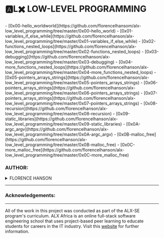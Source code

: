  <h1>🅰️L✖️ LOW-LEVEL PROGRAMMING </h1>
- [0x00-hello_worldworld](https://github.com/florencelhansom/alx-low_level_programming/tree/master/0x00-hello_world)
- [0x01-variables_if_else_while](https://github.com/florencelhanson/alx-low_level_programming/tree/master/0x01-variables_if_else_while)
- [0x02-functions_nested_loops](https://github.com/florencelhanson/alx-low_level_programming/tree/master/0x02-functions_nested_loops)
- [0x03-debugging](https://github.com/florencelhanson/alx-low_level_programming/tree/master/0x03-debugging)
- [0x04-more_functions_nested_loops](https://github.com/florencelhanson/alx-low_level_programming/tree/master/0x04-more_functions_nested_loops)
- [0x05-pointers_arrays_strings](https://github.com/florencelhanson/alx-low_level_programming/tree/master/0x05-pointers_arrays_strings)
- [0x06-pointers_arrays_strings](https://github.com/florencelhanson/alx-low_level_programming/tree/master/0x06-pointers_arrays_strings)
- [0x07-pointers_arrays_strings](https://github.com/florencelhanson/alx-low_level_programming/tree/master/0x07-pointers_arrays_strings)
- [0x08-recursion](https://github.com/florencelhanson/alx-low_level_programming/tree/master/0x08-recursion)
- [0x09-static_libraries](https://github.com/florencelhanson/alx-low_level_programming/tree/master/0x09-static_libraries)
- [0x0A-argc_argv](https://github.com/florencelhanson/alx-low_level_programming/tree/master/0x0A-argc_argv)
- [0x0B-malloc_free](https://github.com/florencelhanson/alx-low_level_programming/tree/master/0x0B-malloc_free)
- [0x0C-more_malloc_free](https://github.com/florencelhanson/alx-low_level_programming/tree/master/0x0C-more_malloc_free)



### AUTHOR:
<details>
    <summary>FLORENCE HANSON</summary>
    <ul>
        <li>
            <a href="https://github.com/florencelhanson">Github</a>
        </li>
        <li>
            <a href="https://twitter.com/florencelhanson">Twitter</a>
        </li>
    </ul>
</details>

---

### Acknowledgements:
___
All of the work in this project was conducted as part of the ALX-SE program's curriculum. ALX Africa is an online full-stack software engineering school that uses project-based peer learning to educate students for careers in the IT industry. Visit this <a href="https://www.alxafrica.com/software-engineering-2022">website</a> for further information.
